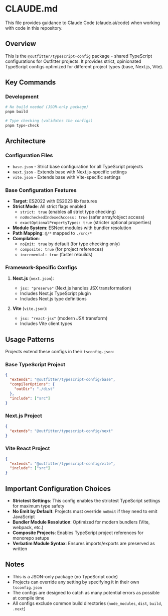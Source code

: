 # CLAUDE.md

This file provides guidance to Claude Code (claude.ai/code) when working with code in this repository.

## Overview

This is the `@outfitter/typescript-config` package - shared TypeScript configurations for Outfitter projects. It provides strict, opinionated TypeScript configs optimized for different project types (base, Next.js, Vite).

## Key Commands

### Development

```bash
# No build needed (JSON-only package)
pnpm build

# Type checking (validates the configs)
pnpm type-check
```

## Architecture

### Configuration Files

- `base.json` - Strict base configuration for all TypeScript projects
- `next.json` - Extends base with Next.js-specific settings
- `vite.json` - Extends base with Vite-specific settings

### Base Configuration Features

- **Target**: ES2022 with ES2023 lib features
- **Strict Mode**: All strict flags enabled
  - `strict: true` (enables all strict type checking)
  - `noUncheckedIndexedAccess: true` (safer array/object access)
  - `exactOptionalPropertyTypes: true` (stricter optional properties)
- **Module System**: ESNext modules with bundler resolution
- **Path Mapping**: `@/*` mapped to `./src/*`
- **Compilation**:
  - `noEmit: true` by default (for type checking only)
  - `composite: true` (for project references)
  - `incremental: true` (faster rebuilds)

### Framework-Specific Configs

1. **Next.js** (`next.json`):

   - `jsx: "preserve"` (Next.js handles JSX transformation)
   - Includes Next.js TypeScript plugin
   - Includes Next.js type definitions

2. **Vite** (`vite.json`):
   - `jsx: "react-jsx"` (modern JSX transform)
   - Includes Vite client types

## Usage Patterns

Projects extend these configs in their `tsconfig.json`:

### Base TypeScript Project

```json
{
  "extends": "@outfitter/typescript-config/base",
  "compilerOptions": {
    "outDir": "./dist"
  },
  "include": ["src"]
}
```

### Next.js Project

```json
{
  "extends": "@outfitter/typescript-config/next"
}
```

### Vite React Project

```json
{
  "extends": "@outfitter/typescript-config/vite",
  "include": ["src"]
}
```

## Important Configuration Choices

- **Strictest Settings**: This config enables the strictest TypeScript settings
for maximum type safety
- **No Emit by Default**: Projects must override `noEmit` if they need to emit
JavaScript
- **Bundler Module Resolution**: Optimized for modern bundlers (Vite, webpack,
etc.)
- **Composite Projects**: Enables TypeScript project references for monorepo
setups
- **Verbatim Module Syntax**: Ensures imports/exports are preserved as written

## Notes

- This is a JSON-only package (no TypeScript code)
- Projects can override any setting by specifying it in their own
`tsconfig.json`
- The configs are designed to catch as many potential errors as possible at
compile time
- All configs exclude common build directories (`node_modules`, `dist`, `build`,
`.next`)
